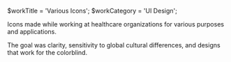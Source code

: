 $workTitle = 'Various Icons';
$workCategory = 'UI Design';

Icons made while working at healthcare organizations for various purposes and applications.

The goal was clarity, sensitivity to global cultural differences, and designs that work for the colorblind.